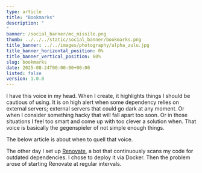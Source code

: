 ```yaml
---
type: article
title: "Bookmarks"
description: "
"
banner: /social_banner/mc_missile.png
thumb: ../../../static/social_banner/bookmarks.png
title_banner: ../../images/photography/alpha_zulu.jpg
title_banner_horizontal_position: 0%
title_banner_vertical_position: 60%
slug: bookmarks
date: 2025-08-24T00:00:00+00:00
listed: false
version: 1.0.0
---
```


I have this voice in my head.
When I create, it highlights things I should be cautious of using.
It is on high alert when some dependency relies on external servers;
external servers that could go dark at any moment.
Or when I consider something hacky that will fall apart too soon.
Or in those situations I feel too smart and come up with too clever a solution when.
That voice is basically the gegenspieler of not simple enough things.

The below article is about when to quell that voice.

The other day I set up [Renovate](https://docs.renovatebot.com), a bot that continuously scans my code for outdated dependencies.
I chose to deploy it via Docker.
Then the problem arose of starting Renovate at regular intervals.
